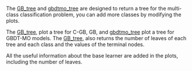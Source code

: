 The [GB_tree](GB_tree.py) and [gbdtmo_tree](gbdtmo_tree.py) are designed to return a tree for the multi-class classification problem, you can add more classes by modifying the plots.

The [GB_tree](GB_tree.py), plot a tree for C-GB, GB, and [gbdtmo_tree](gbdtmo_tree.py) plot a tree for GBDT-MO models. 
The [GB_tree](GB_tree.py), also returns the number of leaves of each tree and each class and the values of the terminal nodes. 

All the useful information about the base learner are added in the plots, including the number of leaves.
